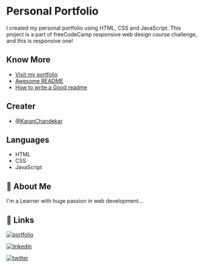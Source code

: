 # Personal Portfolio

I created my personal portfolio using HTML, CSS and JavaScript. This project is a part of freeCodeCamp responsive web design course challenge, and this is responsive one!

## Know More

- [Visit my portfolio](https://portfolio-me-karanchandekar.vercel.app/)
- [Awesome README](https://github.com/matiassingers/awesome-readme)
- [How to write a Good readme](https://bulldogjob.com/news/449-how-to-write-a-good-readme-for-your-github-project)

## Creater

- [@KaranChandekar](https://github.com/KaranChandekar)

## Languages

- HTML
- CSS
- JavaScript

## 🚀 About Me

I'm a Learner with huge passion in web development...

## 🔗 Links

[![portfolio](https://img.shields.io/badge/my_portfolio-000?style=for-the-badge&logo=ko-fi&logoColor=white)](https://portfolio-me-karanchandekar.vercel.app/)

[![linkedin](https://img.shields.io/badge/linkedin-0A66C2?style=for-the-badge&logo=linkedin&logoColor=white)](https://www.linkedin.com/in/karan-chandekar-a87263219/)

[![twitter](https://img.shields.io/badge/twitter-1DA1F2?style=for-the-badge&logo=twitter&logoColor=white)](https://twitter.com/karanchandekar1)

